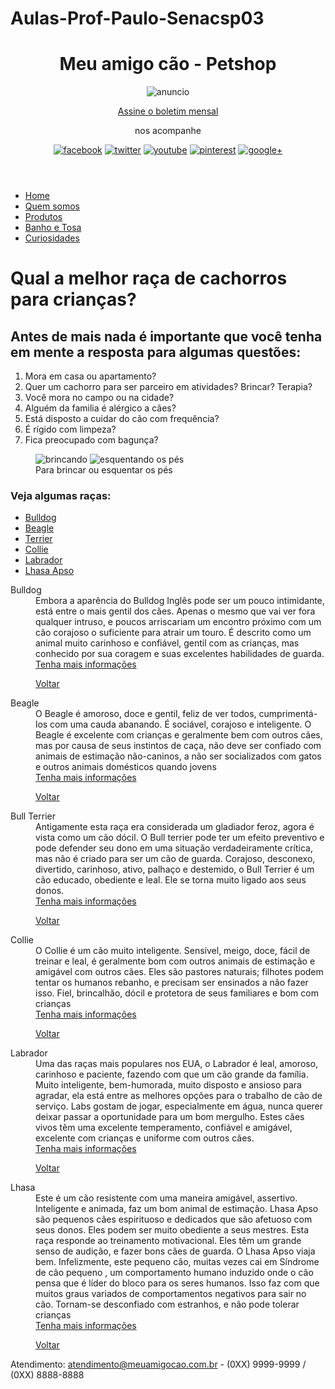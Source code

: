 # Aulas-Prof-Paulo-Senacsp03

<!DOCTYPE html>
<html lang="pt-br">
<head>
<meta charset="utf-8" />
<title>Meu amigo cão - Petshop</title>
<script src="interacao/html5shiv.min.js"></script>
<link rel="stylesheet" href="estilos/principal.css">      
<style>
#curiosidades main h2{
background-color: #c026c0;
background-image: url(Multimidia/importante-saber.jpg), url(Multimidia/back-bolinha.gif);
background-repeat: no-repeat, repeat;
background-position: center right, center center;
color: #fff;
font-size: 2.5em;
letter-spacing: 0.1em;
width: 470px;
padding: 61px 400px 61px 100px;
}
#curiosidades main figure{
border: #c0262c solid thin;
border-radius: 35px 35px 0 0;
padding: 20px 0 0;
text-align: center;
}
#curiosidades main figcaption{
background-color: #c0262c;
padding: 7px 0;
color: #ffffff;
font-size: 1.5em;
}
#curiosidades main ul li{
list-style-type: none;
list-style-image: url(Multimidia/ossinho.png);
list-style-position: inside;
margin: 30px 0;
}
#curiosidades main dt{
color: #fff;
background-color: #c0262c;
padding: 7px;
}
#curiosidades main dd{
border: thin #c0262c solid;
border-radius: 0 0 25px 25px;
margin-top: -3px;
margin-bottom: 30px;
padding: 20px 20px 0;
}
#curiosidades main ol{
list-style-type: none;
white-space: pre;
line-height: 0.3em;
counter-reset: contador;
}
#curiosidades main ol li:before{
color: #999999;
counter-increment: contador;
content: "Questão" counter(contador) " \00BB ";
}
#curiosidades main ul li a{
text-decoration: none;
color: #c0262c;
font-weight: bold;
padding: 7x;
}
#curiosidades main ul li a:hover{
text-decoration: underline;
}
#curiosidades main dd a[target="_blank"]{
text-decoration: none;
color: #02620c;
font-weight: bold;
padding: 7px;
display: inline-block;
}
#curiosidades main dd a[target="_blank"]:hover{
text-decoration: underline;
}
#curiosidades main dd a[href="#top"]{
text-decoration: none;
color: #c0262c;
font-weight: bold;
padding: 7px 0 7px 30px;
background: url(Multimidia/seta-voltar.png) no-repeat left center;
}
#curiosidades main dd a[href="#top"]:hover{
text-decoration: underline;
background: url(Multimidia/seta-voltar-hover.png) no-repeat left center;
}

</style>
</head>
<body>
<header>
      <h1>Meu amigo cão - Petshop</h1>
      <div id="anuncio">
      <img src="Multimidia/anuncio-cantinho-feliz-h.jpg" alt="anuncio">
      </div>
      <section>
          <p><a href="boletim.html">Assine o boletim mensal</a></p>
          <p>nos acompanhe</p>
          <figure>
              <a href="#"><img src="Multimidia/ms-facebook.gif" alt="facebook"></a>
              <a href="#"><img src="Multimidia/ms-twitter.gif" alt="twitter"></a>
              <a href="#"><img src="Multimidia/ms-youtube.gif" alt="youtube"></a>
              <a href="#"><img src="Multimidia/ms-pinterest.gif" alt="pinterest"></a>
              <a href="#"><img src="Multimidia/ms-gmais.gif" alt="google+"></a>
              
</figure>
      </section>
          </header>
          <nav>
      <ul>
      <li><a href="index.html">Home</a></li>
      <li><a href="quem-somos.html">Quem somos</a></li>
      <li><a href="produtos.html">Produtos</a></li>
      <li><a href="banho-e-tosa.html">Banho e Tosa</a></li>
      <li><a href="curiosidades.html">Curiosidades</a></li>
      </ul>
      </nav>
<main>
<h1>Qual a melhor raça de cachorros para crianças?</h1>
<h2>
      Antes de mais nada é importante que você tenha em mente a resposta para
      algumas questões:
    </h2>
    <ol>
    <li>Mora em casa ou apartamento?</li> 
    <li>Quer um cachorro para ser parceiro em
    atividades? 
    Brincar? 
    Terapia?</li> 
    <li>Você mora no campo ou na cidade?</li> 
    <li>Alguém da
    familia é alérgico a cães?</li> 
    <li>Está disposto a cuidar do cão com frequência?</li> 
    <li>É
    rígido com limpeza?</li> 
    <li>Fica preocupado com bagunça?</li>
</ol>
<figure>
  <img src="Multimidia/bolinha.JPG" alt="brincando">
  <img src="Multimidia/esquentar-pes.JPG" alt="esquentando os pés">
<figcaption>Para brincar ou esquentar os pés</figcaption>
</figure>
<a id="top"></a>
    <h3>Veja algumas raças:</h3>
    <ul>
      <li><a href="#bulldog">Bulldog</a></li>
      <li><a href="#beagle">Beagle</a></li>
      <li><a href="#terrier">Terrier</a></li>
      <li><a href="#collie">Collie</a></li>
      <li><a href="#labrador">Labrador</a></li>
      <li><a href="#lhasa">Lhasa Apso</a></li>
    </ul>
    <dl>
    <dt><a id="bulldog"></a>Bulldog</dt>
    <dd>
    Embora a aparência do Bulldog Inglês pode ser um pouco intimidante, está
    entre o mais gentil dos cães. Apenas o mesmo que vai ver fora qualquer
    intruso, e poucos arriscariam um encontro próximo com um cão corajoso o
    suficiente para atrair um touro. É descrito como um animal muito carinhoso e
    confiável, gentil com as crianças, mas conhecido por sua coragem e suas
    excelentes habilidades de guarda.
  <br>
  <a href="https://pt.wikipedia.org/wiki/Buldogue" target="_blank">Tenha mais informações</a>
  <p><a href="#top">Voltar</a></p>
</dd>
    <dt><a id="beagle"></a>Beagle</dt>
    <dd>
    O Beagle é amoroso, doce e gentil, feliz de ver todos, cumprimentá-los com
    uma cauda abanando. É sociável, corajoso e inteligente. O Beagle é excelente
    com crianças e geralmente bem com outros cães, mas por causa de seus
    instintos de caça, não deve ser confiado com animais de estimação
    não-caninos, a não ser socializados com gatos e outros animais domésticos
    quando jovens<br>
    <a href="https://pt.wikipedia.org/wiki/Beagle" target="_blank">Tenha mais informações</a>
    <p><a href="#top">Voltar</a></p>
  </dd>
    <dt><a id="bull terrier"></a>Bull Terrier</dt>
    <dd>
    Antigamente esta raça era considerada um gladiador feroz, agora é vista como
    um cão dócil. O Bull terrier pode ter um efeito preventivo e pode defender
    seu dono em uma situação verdadeiramente crítica, mas não é criado para ser
    um cão de guarda. Corajoso, desconexo, divertido, carinhoso, ativo, palhaço
    e destemido, o Bull Terrier é um cão educado, obediente e leal. Ele se torna
    muito ligado aos seus donos.<br><a href="https://pt.wikipedia.org/wiki/Bull_terrier" target="_blank">Tenha mais informações</a>
    <p><a href="#top">Voltar</a></p>
  </dd>
    <dt><a id="collie"></a>Collie</dt>
    <dd>
O Collie é um cão muito inteligente. Sensível, meigo, doce, fácil de treinar
e leal, é geralmente bom com outros animais de estimação e amigável com
outros cães. Eles são pastores naturais; filhotes podem tentar os humanos
rebanho, e precisam ser ensinados a não fazer isso. Fiel, brincalhão, dócil
e protetora de seus familiares e bom com crianças<br>
    <a href="https://pt.wikipedia.org/wiki/Collie_(tipo_de_c%C3%A3o)" target="_blank">Tenha mais informações</a>
    <p><a href="#top">Voltar</a></p>
  </dd>
<dt><a id="labrador"></a>Labrador</dt>
    <dd>
Uma das raças mais populares nos EUA, o Labrador é leal, amoroso, carinhoso
e paciente, fazendo com que um cão grande da família. Muito inteligente,
bem-humorada, muito disposto e ansioso para agradar, ela está entre as melhores opções para o trabalho de cão de serviço. Labs gostam de jogar,
especialmente em água, nunca querer deixar passar a oportunidade para um bom
mergulho. Estes cães vivos têm uma excelente temperamento, confiável e
amigável, excelente com crianças e uniforme com outros cães.<br>
  <a href="https://pt.wikipedia.org/wiki/Labrador_retriever" target="_blank">Tenha mais informações</a>
  <p><a href="#top">Voltar</a></p>
  </dd>
<dt><a id="lhasa"></a>Lhasa</dt>
    <dd>
Este é um cão resistente com uma maneira amigável, assertivo. Inteligente e animada, faz um bom animal de estimação. Lhasa Apso são pequenos cães
espirituoso e dedicados que são afetuoso com seus donos. Eles podem ser
muito obediente a seus mestres. Esta raça responde ao treinamento
motivacional. Eles têm um grande senso de audição, e fazer bons cães de
guarda. O Lhasa Apso viaja bem. Infelizmente, este pequeno cão, muitas vezes
cai em Síndrome de cão pequeno , um comportamento humano induzido onde o cão
pensa que é líder do bloco para os seres humanos. Isso faz com que muitos
graus variados de comportamentos negativos para sair no cão. Tornam-se
desconfiado com estranhos, e não pode tolerar crianças<br>
  <a href="https://pt.wikipedia.org/wiki/Lhasa_apso" target="_blank">Tenha mais informações</a>
  <p><a href="#top">Voltar</a></p>
  </dd>
</dl>
 </main>
  <footer>
  <p>Atendimento: <a href="mailto:atendimento@meuamigocao.com.br">atendimento@meuamigocao.com.br</a>
    - (0XX) 9999-9999 / (0XX) 8888-8888</p>
</footer>
  </body>
</html>
